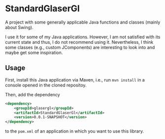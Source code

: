 # StandardGlaserGl
A project with some generally applicable Java functions and classes (mainly about Swing).

I use it for some of my Java applications. However, I am not satisfied with its current state and thus, I do not recommend using it. Nevertheless, I think some classes (e.g., custom JComponents) are interesting to look into and maybe get some inspiration.

## Usage
First, install this Java application via Maven, i.e., run `mvn install` in a console opened in the cloned repositoy.

Then, add the dependency
```xml
<dependency>
	<groupId>glasergl</groupId>
	<artifactId>StandardGlaserGl</artifactId>
	<version>0.0.1-SNAPSHOT</version>
</dependency>
```
to the `pom.xml` of an application in which you want to use this library.
